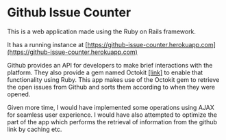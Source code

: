 # Github Issue Counter

This is a web application made using the Ruby on Rails framework.

It has a running instance at [https://github-issue-counter.herokuapp.com](https://github-issue-counter.herokuapp.com)

Github provides an API for developers to make brief interactions with the platform. They also provide a gem named Octokit [[link]](octokit.github.io) to enable that functionality using Ruby.
This app makes use of the Octokit gem to retrieve the open issues from Github and sorts them according to when they were opened.

Given more time, I would have implemented some operations using AJAX for seamless user experience. I would have also attempted to optimize the part of the app which performs the retrieval of information from the github link by caching etc.
